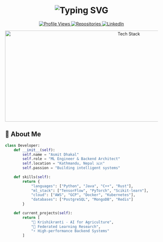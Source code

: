 <h1 align="center">
  <img src="https://readme-typing-svg.demolab.com?font=Fira+Code&weight=900&size=30&duration=3000&pause=1000&color=00F718&background=000000&center=true&vCenter=true&width=600&lines=%F0%9F%91%8B+Namaste%2C+I'm+Asmit+Dhakal;ML+%26+Backend+Architect;AI+Researcher+%7C+Cloud+Developer" alt="Typing SVG" />
</h1>

<p align="center">
  <a href="https://github.com/Asmit-Dhakal">
    <img src="https://komarev.com/ghpvc/?username=asmit-dhakal&label=Profile+Views&color=00F718&style=flat" alt="Profile Views" />
  </a>
  <a href="https://github.com/Asmit-Dhakal?tab=repositories">
    <img src="https://img.shields.io/badge/Repositories-20+-00F718?style=flat&logo=github" alt="Repositories" />
  </a>
  <a href="https://linkedin.com/in/asmit-dhakal">
    <img src="https://img.shields.io/badge/-Connect-00F718?style=flat&logo=linkedin&logoColor=white" alt="LinkedIn" />
  </a>
</p>

<div align="center">
  <img src="https://github.com/Asmit-Dhakal/Asmit-Dhakal/blob/main/images/tech-banner.gif?raw=true" width="800" height="300" alt="Tech Stack">
</div>

## 🚀 About Me

```python
class Developer:
    def __init__(self):
        self.name = "Asmit Dhakal"
        self.role = "ML Engineer & Backend Architect"
        self.location = "Kathmandu, Nepal 🇳🇵"
        self.passion = "Building intelligent systems"
        
    def skills(self):
        return {
            "languages": ["Python", "Java", "C++", "Rust"],
            "ml_stack": ["TensorFlow", "PyTorch", "Scikit-learn"],
            "cloud": ["AWS", "GCP", "Docker", "Kubernetes"],
            "databases": ["PostgreSQL", "MongoDB", "Redis"]
        }
        
    def current_projects(self):
        return [
            "🌱 Krishikranti - AI for Agriculture",
            "🧠 Federated Learning Research",
            "⚡ High-performance Backend Systems"
        ]
